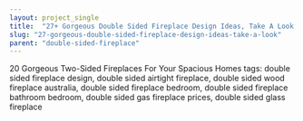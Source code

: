 ```yaml
---
layout: project_single
title:  "27+ Gorgeous Double Sided Fireplace Design Ideas, Take A Look !"
slug: "27-gorgeous-double-sided-fireplace-design-ideas-take-a-look"
parent: "double-sided-fireplace"
---
```

20 Gorgeous Two-Sided Fireplaces For Your Spacious Homes  tags: double sided fireplace design, double sided airtight fireplace, double sided wood fireplace australia, double sided fireplace bedroom, double sided fireplace bathroom bedroom, double sided gas fireplace prices, double sided glass fireplace